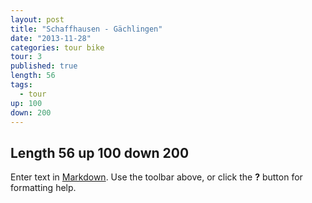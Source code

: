 ```yaml
---
layout: post
title: "Schaffhausen - Gächlingen"
date: "2013-11-28"
categories: tour bike
tour: 3
published: true
length: 56
tags: 
  - tour
up: 100
down: 200
---
```


## Length 56 up 100 down 200

Enter text in [Markdown](http://daringfireball.net/projects/markdown/). Use the toolbar above, or click the **?** button for formatting help.
